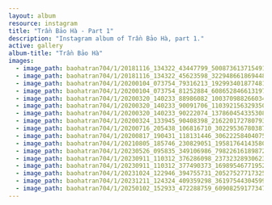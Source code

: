 ```yaml
---
layout: album
resource: instagram
title: "Trần Bảo Hà - Part 1"
description: "Instagram album of Trần Bảo Hà, part 1."
active: gallery
album-title: "Trần Bảo Hà"
images:
  - image_path: baohatran704/1/20181116_134322_43447799_500873613715491_6340296777971800844_n.jpg
  - image_path: baohatran704/1/20181116_134322_45623598_322948661869448_8119061234120596259_n.jpg
  - image_path: baohatran704/1/20200104_073754_79316213_192993401877481_3944945844966202248_n.jpg
  - image_path: baohatran704/1/20200104_073754_81252884_608652846613197_751691541666964538_n.jpg
  - image_path: baohatran704/1/20200320_140233_88986082_100370988266034_8000446047183237679_n.jpg
  - image_path: baohatran704/1/20200320_140233_90091706_1103921563293502_3035682384150696670_n.jpg
  - image_path: baohatran704/1/20200320_140233_90222074_137860454335308_3525112715041081632_n.jpg
  - image_path: baohatran704/1/20200324_133945_90408398_216220172780793_318093664713763965_n.jpg
  - image_path: baohatran704/1/20200716_205438_106816710_302295367803871_4605922565949971735_n.jpg
  - image_path: baohatran704/1/20200817_190431_118131446_306222584040750_4838204700706834530_n.jpg
  - image_path: baohatran704/1/20210805_185746_230829051_1958176414358029_9008015356587238793_n.jpg
  - image_path: baohatran704/1/20230526_095835_349106986_798226161898724_8006391589777938320_n.jpg
  - image_path: baohatran704/1/20230911_110312_376286098_237323289306236_7359778341450949836_n.jpg
  - image_path: baohatran704/1/20230911_110312_377490373_1698954677195223_5910547779963839410_n.jpg
  - image_path: baohatran704/1/20231024_122946_394755731_2052752771732571_1370765350523523068_n.jpg
  - image_path: baohatran704/1/20231211_124324_409359298_361975443045996_2273128152924453250_n.jpg
  - image_path: baohatran704/1/20250102_152933_472288759_609082591773473_2718622366072690514_n.jpg
---
```

